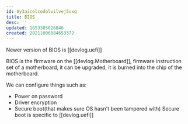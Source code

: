 ```yaml
---
id: 0y3aicelcodolvilvej5uxq
title: BIOS
desc: ''
updated: 1653305026846
created: 20211006084653372
---
```


Newer version of BIOS is [[devlog.uefi]]

BIOS is the firmware on the [[devlog.Motherboard]], firmware instruction set of a motherboard, it can be upgraded, it is burned into the chip of the motherboard.

We can configure things such as:

- Power on password
- Driver encryption
- Secure boot(that makes sure OS hasn't been tampered with) Secure boot is specific to [[devlog.uefi]]
